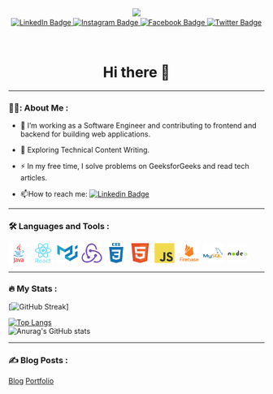 <div id="header" align="center">
  <img src="https://media.giphy.com/media/M9gbBd9nbDrOTu1Mqx/giphy.gif" width="100"/>

<div id="badges">
  <a href="https://www.linkedin.com/in/fabrice-ndacyayisenga-025b31195/">
    <img src="https://img.shields.io/badge/LinkedIn-blue?style=for-the-badge&logo=linkedin&logoColor=white" alt="LinkedIn Badge"/>
  </a>
  <a href="https://www.instagram.com/250_fab">
    <img src="https://img.shields.io/badge/Instagram-gray?style=for-the-badge&logo=instagram&logoColor=white" alt="Instagram Badge"/>
  </a>
  <a href="https://web.facebook.com/250.fab">
    <img src="https://img.shields.io/badge/Facebook-green?style=for-the-badge&logo=facebook&logoColor=white" alt="Facebook Badge"/>
  </a>
  <a href="https://twitter.com/250_fab">
    <img src="https://img.shields.io/badge/Twitter-blue?style=for-the-badge&logo=twitter&logoColor=white" alt="Twitter Badge"/>
  </a>
</div>
<img src="https://komarev.com/ghpvc/?username=fab-ryan&style=flat-square&color=blue" alt=""/>
  </div>
  <br>
<div id="HeaderTitile" align="center">
  <h1>Hi there 👋 </h1>
  </div>
  
  
---


### 👨‍💻: About Me :

- :telescope: I’m working as a Software Engineer and contributing to frontend and backend for building web applications.

- :seedling: Exploring Technical Content Writing.

- :zap: In my free time, I solve problems on GeeksforGeeks and read tech articles.

- :mailbox:How to reach me: [![Linkedin Badge](https://img.shields.io/badge/-kakbar-blue?style=flat&logo=Linkedin&logoColor=white)](https://www.linkedin.com/in/fabrice-ndacyayisenga-025b31195/)

---

### :hammer_and_wrench: Languages and Tools :


<div>
  <img src="https://github.com/devicons/devicon/blob/master/icons/java/java-original-wordmark.svg" title="Java" alt="Java" width="40" height="40"/>&nbsp;
  <img src="https://github.com/devicons/devicon/blob/master/icons/react/react-original-wordmark.svg" title="React" alt="React" width="40" height="40"/>&nbsp;
  <img src="https://github.com/devicons/devicon/blob/master/icons/materialui/materialui-original.svg" title="Material UI" alt="Material UI" width="40" height="40"/>&nbsp;
    <img src="https://github.com/devicons/devicon/blob/master/icons/redux/redux-original.svg" title="Redux" alt="Redux " width="40" height="40"/>&nbsp;
  <img src="https://github.com/devicons/devicon/blob/master/icons/css3/css3-plain-wordmark.svg"  title="CSS3" alt="CSS" width="40" height="40"/>&nbsp;
  <img src="https://github.com/devicons/devicon/blob/master/icons/html5/html5-original.svg" title="HTML5" alt="HTML" width="40" height="40"/>&nbsp;
  <img src="https://github.com/devicons/devicon/blob/master/icons/javascript/javascript-original.svg" title="JavaScript" alt="JavaScript" width="40" height="40"/>&nbsp;
  <img src="https://github.com/devicons/devicon/blob/master/icons/firebase/firebase-plain-wordmark.svg" title="Firebase" alt="Firebase" width="40" height="40"/>&nbsp;
  <img src="https://github.com/devicons/devicon/blob/master/icons/mysql/mysql-original-wordmark.svg" title="MySQL"  alt="MySQL" width="40" height="40"/>&nbsp;
  <img src="https://github.com/devicons/devicon/blob/master/icons/nodejs/nodejs-original-wordmark.svg" title="NodeJS" alt="NodeJS" width="40" height="40"/>&nbsp;
</div>

---

### :fire: My Stats :
[![GitHub Streak](https://github-readme-streak-stats.herokuapp.com?user=fab-ryan&theme=Javascript-dark&date_format=j%20M%5B%20Y%5D)]

[![Top Langs](https://github-readme-stats.vercel.app/api/top-langs/?username=fab-ryan&layout=compact&theme=vision-friendly-dark)](https://github.com/anuraghazra/github-readme-stats)
<br>
![Anurag's GitHub stats](https://github-readme-stats.vercel.app/api?username=fab-ryan&show_icons=true&theme=radical)

---

### :writing_hand: Blog Posts :
<a href="https://ryanfab.netlify.app/">Blog</a>
<a href="https://250.netlify.app/">Portfolio</a>
